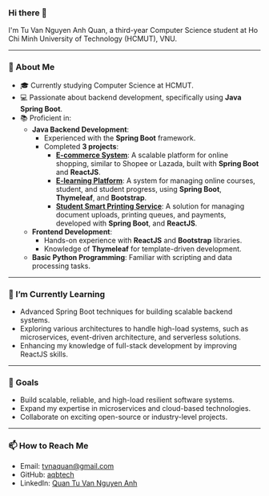 ### Hi there 👋  
I'm Tu Van Nguyen Anh Quan, a third-year Computer Science student at Ho Chi Minh University of Technology (HCMUT), VNU.

---

### 🌟 About Me
- 🎓 Currently studying Computer Science at HCMUT.
- 💻 Passionate about backend development, specifically using **Java Spring Boot**.
- 📚 Proficient in:
  - **Java Backend Development**:
    - Experienced with the **Spring Boot** framework.
    - Completed **3 projects**:
      - **[E-commerce System](https://github.com/aqbtech/HCMUT-E_commerce)**: A scalable platform for online shopping, similar to Shopee or Lazada, built with **Spring Boot** and **ReactJS**.
      - **[E-learning Platform](https://github.com/aqbtech/AssignmentAP)**: A system for managing online courses, student, and student progress, using **Spring Boot**, **Thymeleaf**, and **Bootstrap**.
      - **[Student Smart Printing Service](https://github.com/aqbtech/HCMUT_SSPS)**: A solution for managing document uploads, printing queues, and payments, developed with **Spring Boot**, and **ReactJS**.
  - **Frontend Development**:
    - Hands-on experience with **ReactJS** and **Bootstrap** libraries.
    - Knowledge of **Thymeleaf** for template-driven development.
  - **Basic Python Programming**: Familiar with scripting and data processing tasks.

---

### 🌱 I’m Currently Learning
- Advanced Spring Boot techniques for building scalable backend systems.
- Exploring various architectures to handle high-load systems, such as microservices, event-driven architecture, and serverless solutions.
- Enhancing my knowledge of full-stack development by improving ReactJS skills.

---

### 🚀 Goals
- Build scalable, reliable, and high-load resilient software systems.
- Expand my expertise in microservices and cloud-based technologies.
- Collaborate on exciting open-source or industry-level projects.

---

### 📫 How to Reach Me
- Email: [tvnaquan@gmail.com](mailto:tvnaquan@gmail.com)
- GitHub: [aqbtech](https://github.com/aqbtech)
- LinkedIn: [Quan Tu Van Nguyen Anh](https://www.linkedin.com/in/quantvna)

